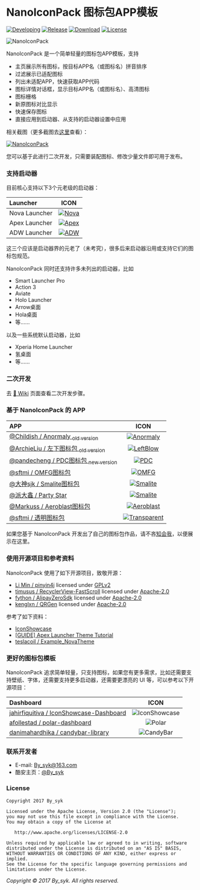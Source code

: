 # NanoIconPack 图标包APP模板

[![Developing](https://img.shields.io/badge/Developing-v1.4.0-green.svg)](art/CHANGELOG.txt)
[![Release](https://img.shields.io/badge/Release-v1.3.0-brightgreen.svg)](https://github.com/by-syk/NanoIconPack/releases/tag/1.3.0)
[![Download](https://img.shields.io/badge/Download-Sample%20APP-brightgreen.svg)](https://github.com/by-syk/NanoIconPack/raw/master/out/com.by_syk.nanoiconpack.sample_v1.3.2.6.nightly(17021500).apk)
[![License](https://img.shields.io/badge/License-Apache%202.0-yellowgreen.svg)](https://github.com/by-syk/NanoIconPack/blob/master/LICENSE)

![NanoIconPack](art/ic_launcher_nanoiconpack.png)


NanoIconPack 是一个简单轻量的图标包APP模板，支持
+ 主页展示所有图标，按目标APP名（或图标名）拼音排序
+ 过滤展示已适配图标
+ 列出未适配APP，快速获取APP代码
+ 图标详情对话框，显示目标APP名（或图标名）、高清图标
+ 图标栅格
+ 新原图标对比显示
+ 快速保存图标
+ 直接应用到启动器、从支持的启动器设置中应用

相关截图（更多截图去[这里](art/SCREENSHOTS.md)查看）：

[![NanoIconPack](art/screenshots_nano_1.png)](art/SCREENSHOTS.md)

您可以基于此进行二次开发，只需要装配图标、修改少量文件即可用于发布。


### 支持启动器

目前核心支持以下3个元老级的启动器：

| Launcher | ICON |
| :---- | :----: |
| Nova Launcher | [![Nova](art/ic_launcher_nova.png)](http://www.coolapk.com/apk/com.teslacoilsw.launcher) |
| Apex Launcher | [![Apex](art/ic_launcher_apex.png)](http://www.coolapk.com/apk/com.anddoes.launcher) |
| ADW Launcher | [![ADW](art/ic_launcher_adw.png)](http://www.coolapk.com/apk/org.adw.launcher) |

这三个应该是启动器界的元老了（未考究），很多后来启动器沿用或支持它们的图标包规范。

NanoIconPack 同时还支持许多未列出的启动器，比如
+ Smart Launcher Pro
+ Action 3
+ Aviate
+ Holo Launcher
+ Arrow桌面
+ Hola桌面
+ 等……

以及一些系统默认启动器，比如
+ Xperia Home Launcher
+ 氢桌面
+ 等……


### 二次开发

去 [:book: Wiki](https://github.com/by-syk/NanoIconPack/wiki/%E4%BA%8C%E6%AC%A1%E5%BC%80%E5%8F%91%E6%AD%A5%E9%AA%A4) 页面查看二次开发步骤。


### 基于 NanoIconPack 的 APP

| APP | ICON |
| :---- | :----: |
| [@Childish / Anormaly <sub>old version</sub>](http://www.coolapk.com/apk/com.childish.cooldog) | [![Anormaly](art/ic_launcher_anormaly.png)](http://www.coolapk.com/apk/com.childish.cooldog) |
| [@ArchieLiu / 左下图标包 <sub>old version</sub>](http://www.coolapk.com/apk/com.zuoxia.iconpack) | [![LeftBlow](art/ic_launcher_left_below.png)](http://www.coolapk.com/apk/com.zuoxia.iconpack) |
| [@pandecheng / PDC图标包 <sub>new version</sub>](http://www.coolapk.com/apk/com.pandecheng.iconpack) | [![PDC](art/ic_launcher_pdc.png)](http://www.coolapk.com/apk/com.pandecheng.iconpack) |
| [@sftmi / OMFG图标包](http://www.coolapk.com/apk/com.sftmi.iconpack.omfg) | [![OMFG](art/ic_launcher_omfg.png)](http://www.coolapk.com/apk/com.sftmi.iconpack.omfg) |
| [@大神sjk / Smalite图标包](http://www.coolapk.com/apk/com.sjk.smaliteiconpack) | [![Smalite](art/ic_launcher_smalite.png)](http://www.coolapk.com/apk/com.sjk.smaliteiconpack) |
| [@派大鑫 / Party Star](http://www.coolapk.com/apk/com.paidax.iconpack.partystar) | [![Smalite](art/ic_launcher_party_star.png)](http://www.coolapk.com/apk/com.paidax.iconpack.partystar) |
| [@Markuss / Aeroblast图标包](http://www.coolapk.com/apk/com.markusslugia.iconpack.aeroblast) | [![Aeroblast](art/ic_launcher_aeroblast.png)](http://www.coolapk.com/apk/com.markusslugia.iconpack.aeroblast) |
| [@sftmi / 透明图标包](http://www.coolapk.com/apk/com.sftmi.iconpack.transprent) | [![Transparent](art/ic_launcher_transparent.png)](http://www.coolapk.com/apk/com.sftmi.iconpack.transprent) |

如果您基于 NanoIconPack 开发出了自己的图标包作品，请不吝[知会我](#联系开发者)，以便展示在这里。


### 使用开源项目和参考资料

NanoIconPack 使用了如下开源项目，致敬开源：
+ [Li Min / pinyin4j](https://sourceforge.net/projects/pinyin4j/) licensed under [GPLv2](https://www.gnu.org/licenses/old-licenses/gpl-2.0.html)
+ [timusus / RecyclerView-FastScroll](https://github.com/timusus/RecyclerView-FastScroll) licensed under [Apache-2.0](http://www.apache.org/licenses/LICENSE-2.0)
+ [fython / AlipayZeroSdk](https://github.com/fython/AlipayZeroSdk) licensed under [Apache-2.0](http://www.apache.org/licenses/LICENSE-2.0)
+ [kenglxn / QRGen](https://github.com/kenglxn/QRGen) licensed under [Apache-2.0](http://www.apache.org/licenses/LICENSE-2.0)

参考了如下资料：
+ [IconShowcase](https://github.com/jahirfiquitiva/IconShowcase)
+ [[GUIDE] Apex Launcher Theme Tutorial](https://forum.xda-developers.com/showthread.php?t=1649891)
+ [teslacoil / Example_NovaTheme](https://github.com/teslacoil/Example_NovaTheme)


### 更好的图标包模板

NanoIconPack 追求简单轻量，只支持图标，如果您有更多需求，比如还需要支持壁纸、字体，还需要支持更多启动器，还需要更漂亮的 UI 等，可以参考以下开源项目：

| Dashboard | ICON |
| :---- | :----: |
| [jahirfiquitiva / IconShowcase-Dashboard](https://github.com/jahirfiquitiva/IconShowcase-Dashboard) | ![IconShowcase](art/ic_launcher_iconshowcase.png) |
| [afollestad / polar-dashboard](https://github.com/afollestad/polar-dashboard) | ![Polar](art/ic_launcher_polar.png) |
| [danimahardhika / candybar-library](https://github.com/danimahardhika/candybar-library) | ![CandyBar](art/ic_launcher_candybar.png) |


### 联系开发者

+ E-mail: [By_syk@163.com](mailto:By_syk@163.com "By_syk")
+ 酷安主页：[@By_syk](http://www.coolapk.com/u/463675)


### License

    Copyright 2017 By_syk

    Licensed under the Apache License, Version 2.0 (the "License");
    you may not use this file except in compliance with the License.
    You may obtain a copy of the License at

       http://www.apache.org/licenses/LICENSE-2.0

    Unless required by applicable law or agreed to in writing, software
    distributed under the License is distributed on an "AS IS" BASIS,
    WITHOUT WARRANTIES OR CONDITIONS OF ANY KIND, either express or implied.
    See the License for the specific language governing permissions and
    limitations under the License.


*Copyright &#169; 2017 By_syk. All rights reserved.*